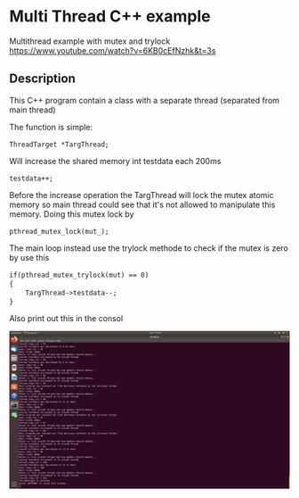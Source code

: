 # Multi Thread C++ example
Multithread example with mutex and trylock
https://www.youtube.com/watch?v=6KB0cEfNzhk&t=3s

## Description

This C++ program contain a class with a separate thread (separated from main thread)

The function is simple:

    ThreadTarget *TargThread;
    
Will increase the shared memory int testdata each 200ms
    
    testdata++;

Before the increase operation the TargThread will lock the mutex atomic memory so main thread could see that it's not allowed to manipulate this memory.
Doing this mutex lock by 

    pthread_mutex_lock(mut_);

The main loop instead use the trylock methode to check if the mutex is zero by use this

    if(pthread_mutex_trylock(mut) == 0)
    {
        TargThread->testdata--;
    }
 
 Also print out this in the consol

![](Multi_Thread_example2.png)
